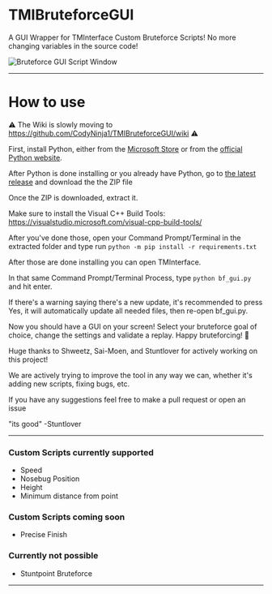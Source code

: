 # TMIBruteforceGUI
A GUI Wrapper for TMInterface Custom Bruteforce Scripts! No more changing variables in the source code!

![Bruteforce GUI Script Window](https://cdn.discordapp.com/attachments/1032357150099505252/1061996329485729833/script-preview.png)

---

# How to use
⚠️ The Wiki is slowly moving to https://github.com/CodyNinja1/TMIBruteforceGUI/wiki ⚠️

First, install Python, either from the [Microsoft Store](https://apps.microsoft.com/store/detail/python-311/9NRWMJP3717K) or from the [official Python website](https://www.python.org/downloads/release/python-3111/).

After Python is done installing or you already have Python, go to [the latest release](https://github.com/CodyNinja1/TMIBruteforceGUI/releases/latest) and download the the ZIP file

Once the ZIP is downloaded, extract it.

Make sure to install the Visual C++ Build Tools: https://visualstudio.microsoft.com/visual-cpp-build-tools/

After you've done those, open your Command Prompt/Terminal in the extracted folder and type run `python -m pip install -r requirements.txt`

After those are done installing you can open TMInterface.

In that same Command Prompt/Terminal Process, type `python bf_gui.py` and hit enter. 

If there's a warning saying there's a new update, it's recommended to press Yes, it will automatically update all needed files, then re-open bf_gui.py.

Now you should have a GUI on your screen! Select your bruteforce goal of choice, change the settings and validate a replay. Happy bruteforcing! :partying_face:

Huge thanks to Shweetz, Sai-Moen, and Stuntlover for actively working on this project!


We are actively trying to improve the tool in any way we can, whether it's adding new scripts, fixing bugs, etc.

If you have any suggestions feel free to make a pull request or open an issue


"its good" -Stuntlover

---

### Custom Scripts currently supported
- Speed
- Nosebug Position
- Height
- Minimum distance from point


### Custom Scripts coming soon
- Precise Finish

### Currently not possible
- Stuntpoint Bruteforce

---

